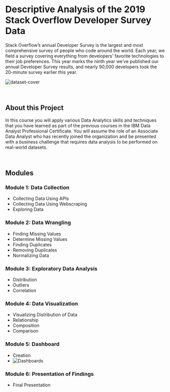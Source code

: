 # Descriptive Analysis of the 2019 Stack Overflow Developer Survey Data 

Stack Overflow’s annual Developer Survey is the largest and most comprehensive survey of people who code around the world. Each year, we field a survey covering everything from developers’ favorite technologies to their job preferences. This year marks the ninth year we’ve published our annual Developer Survey results, and nearly 90,000 developers took the 20-minute survey earlier this year.

![dataset-cover](https://user-images.githubusercontent.com/115058343/210836505-e5911270-c3ab-47aa-be75-974ed7201544.png)

 <br>
 
## About this Project
In this course you will apply various Data Analytics skills and techniques that you have learned as part of the previous courses in the IBM Data Analyst Professional Certificate. You will assume the role of an Associate Data Analyst who has recently joined the organization and be presented with a business challenge that requires data analysis to be performed on real-world datasets. 

<br>

## Modules

### **Module 1:** Data Collection
- Collecting Data Using APIs
- Collecting Data Using Webscraping
- Exploring Data

### **Module 2:** Data Wrangling
- Finding Missing Values
- Determine Missing Values
- Finding Duplicates
- Removing Duplicates
- Normalizing Data

### **Module 3:** Exploratory Data Analysis
- Distribution
- Outliers
- Correlation

### **Module 4:** Data Visualization
- Visualizing Distribution of Data
- Relationship
- Composition
- Comparison

### **Module 5:** Dashboard
- Creation
- ![Dashboards](https://dataplatform.cloud.ibm.com/dashboards/a50d6414-0190-462a-bac6-8b26d70bc9b5/view/573ee907048e11d648ebc8e407917a572e302358babb855582d77b490c677797a83b1a96c82d185fdb160c6ba1bf4650cf) 

### **Module 6:** Presentation of Findings
- Final Presentation
